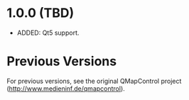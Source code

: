 1.0.0 (TBD)
===========
- ADDED: Qt5 support.

Previous Versions
=================
For previous versions, see the original QMapControl project (http://www.medieninf.de/qmapcontrol).
